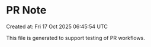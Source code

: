 # PR Note

Created at: Fri 17 Oct 2025 06:45:54 UTC

This file is generated to support testing of PR workflows.
